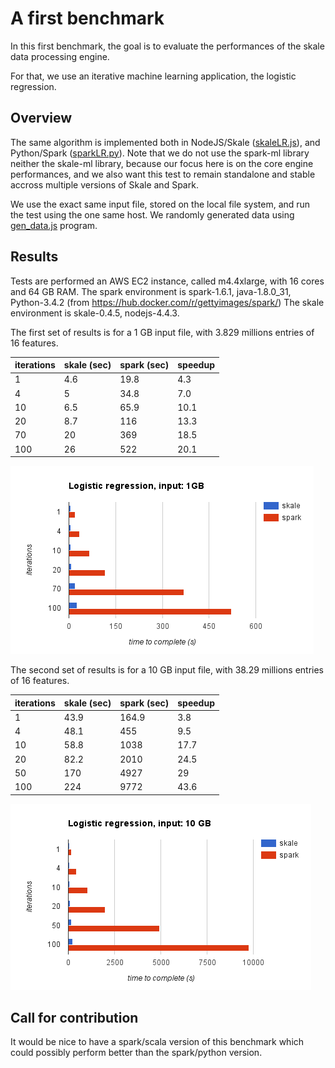 # A first benchmark

In this first benchmark, the goal is to evaluate the performances
of the skale data processing engine.

For that, we use an iterative machine learning application, the
logistic regression.

## Overview

The same algorithm is implemented both in NodeJS/Skale ([skaleLR.js]),
and Python/Spark ([sparkLR.py]). Note that we do not use the spark-ml
library neither the skale-ml library, because our focus here is on
the core engine performances, and we also want this test to remain
standalone and stable accross multiple versions of Skale and Spark.

We use the exact same input file, stored on the local file
system, and run the test using the one same host. We randomly
generated data using [gen_data.js] program.

## Results

Tests are performed an AWS EC2 instance, called m4.4xlarge, with 16 cores and 64 GB RAM.
The spark environment is spark-1.6.1, java-1.8.0_31, Python-3.4.2 (from https://hub.docker.com/r/gettyimages/spark/)
The skale environment is skale-0.4.5, nodejs-4.4.3.

The first set of results is for a 1 GB input file, with 3.829 millions entries of 16 features.

|iterations | skale (sec) | spark (sec) | speedup |
|-----------|-------------|-------------|---------|
|1          | 4.6         | 19.8        | 4.3     |
|4          | 5           | 34.8        | 7.0     |
|10         | 6.5         | 65.9        | 10.1    |
|20         | 8.7         | 116         | 13.3    |
|70         | 20          | 369         | 18.5    |
|100        | 26          | 522         | 20.1    |

![logreg1](logreg-1.png)

The second set of results is for a 10 GB input file, with 38.29 millions entries of 16 features.

|iterations | skale (sec) | spark (sec) | speedup |
|-----------|-------------|-------------|---------|
|1          | 43.9        | 164.9       | 3.8     |
|4          | 48.1        | 455         | 9.5     |
|10         | 58.8        | 1038        | 17.7    |
|20         | 82.2        | 2010        | 24.5    |
|50         | 170         | 4927        | 29      |
|100        | 224         | 9772        | 43.6    |

![logreg1](logreg-10.png)

## Call for contribution

It would be nice to have a spark/scala version of this benchmark which
could possibly perform better than the spark/python version. 

[skaleLR.js]: skaleLR.js
[sparkLR.py]: sparkLR.py
[gen_data.js]: gen_data.js

